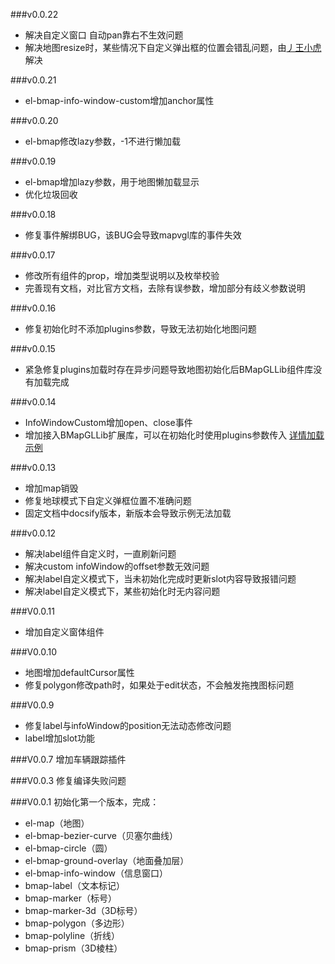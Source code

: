 ###v0.0.22
* 解决自定义窗口 自动pan靠右不生效问题
* 解决地图resize时，某些情况下自定义弹出框的位置会错乱问题，由[丿王小虎](https://gitee.com/hx199808) 解决 

###v0.0.21
* el-bmap-info-window-custom增加anchor属性

###v0.0.20
* el-bmap修改lazy参数，-1不进行懒加载

###v0.0.19
* el-bmap增加lazy参数，用于地图懒加载显示
* 优化垃圾回收

###v0.0.18
* 修复事件解绑BUG，该BUG会导致mapvgl库的事件失效

###v0.0.17
 * 修改所有组件的prop，增加类型说明以及枚举校验
 * 完善现有文档，对比官方文档，去除有误参数，增加部分有歧义参数说明

###v0.0.16
 * 修复初始化时不添加plugins参数，导致无法初始化地图问题

###v0.0.15
 * 紧急修复plugins加载时存在异步问题导致地图初始化后BMapGLLib组件库没有加载完成

###v0.0.14
 * InfoWindowCustom增加open、close事件
 * 增加接入BMapGLLib扩展库，可以在初始化时使用plugins参数传入 [详情加载示例](https://guyangyang.gitee.io/vue-bmap-gl/#/zh-cn/introduction/init)

###v0.0.13
 * 增加map销毁
 * 修复地球模式下自定义弹框位置不准确问题
 * 固定文档中docsify版本，新版本会导致示例无法加载

###v0.0.12
 * 解决label组件自定义时，一直刷新问题
 * 解决custom infoWindow的offset参数无效问题
 * 解决label自定义模式下，当未初始化完成时更新slot内容导致报错问题
 * 解决label自定义模式下，某些初始化时无内容问题

###V0.0.11
  * 增加自定义窗体组件

###V0.0.10
  * 地图增加defaultCursor属性
  * 修复polygon修改path时，如果处于edit状态，不会触发拖拽图标问题

###V0.0.9
  * 修复label与infoWindow的position无法动态修改问题
  * label增加slot功能

###V0.0.7
  增加车辆跟踪插件

###V0.0.3
  修复编译失败问题


###V0.0.1
  初始化第一个版本，完成：
  * el-map（地图）
  * el-bmap-bezier-curve（贝塞尔曲线）
  * el-bmap-circle（圆）
  * el-bmap-ground-overlay（地面叠加层）
  * el-bmap-info-window（信息窗口）
  * bmap-label（文本标记）
  * bmap-marker（标号）
  * bmap-marker-3d（3D标号）
  * bmap-polygon（多边形）
  * bmap-polyline（折线）
  * bmap-prism（3D棱柱）
